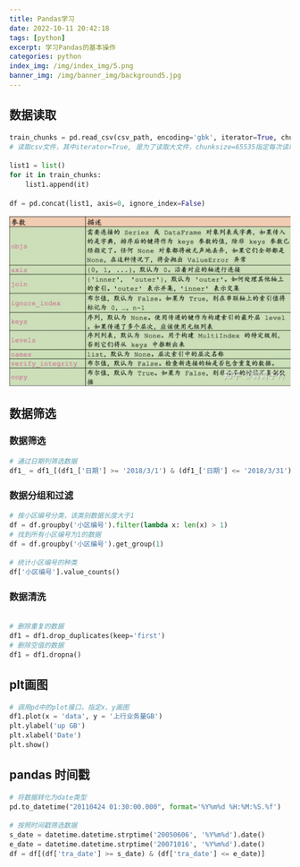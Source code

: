 ```yaml
---
title: Pandas学习
date: 2022-10-11 20:42:18
tags: [python]
excerpt: 学习Pandas的基本操作
categories: python
index_img: /img/index_img/5.png
banner_img: /img/banner_img/background5.jpg
---
```



## 数据读取

```python
train_chunks = pd.read_csv(csv_path, encoding='gbk', iterator=True, chunksize=65535)
# 读取csv文件，其中iterator=True, 是为了读取大文件，chunksize=65535指定每次读取65535

list1 = list()
for it in train_chunks:
    list1.append(it)

df = pd.concat(list1, axis=0, ignore_index=False)
```

![](https://raw.githubusercontent.com/univwang/img/main/20221011214406.png)


## 数据筛选

### 数据筛选

```python
# 通过日期列筛选数据
df1_ = df1_[(df1_['日期'] >= '2018/3/1') & (df1_['日期'] <= '2018/3/31')]
```

### 数据分组和过滤

```python
# 按小区编号分类，该类别数据长度大于1
df = df.groupby('小区编号').filter(lambda x: len(x) > 1)
# 找到所有小区编号为1的数据
df = df.groupby('小区编号').get_group(1)

# 统计小区编号的种类
df['小区编号'].value_counts()
```

### 数据清洗

```python

# 删除重复的数据
df1 = df1.drop_duplicates(keep='first')
# 删除空值的数据
df1 = df1.dropna()

```

## plt画图

```python 
# 调用pd中的plot接口，指定x、y画图
df1.plot(x = 'data', y = '上行业务量GB')
plt.ylabel('up GB')
plt.xlabel('Date')
plt.show()
```

## pandas 时间戳

```python
# 将数据转化为date类型
pd.to_datetime("20110424 01:30:00.000", format='%Y%m%d %H:%M:%S.%f')

# 按照时间戳筛选数据
s_date = datetime.datetime.strptime('20050606', '%Y%m%d').date()
e_date = datetime.datetime.strptime('20071016', '%Y%m%d').date()
df = df[(df['tra_date'] >= s_date) & (df['tra_date'] <= e_date)]

```
